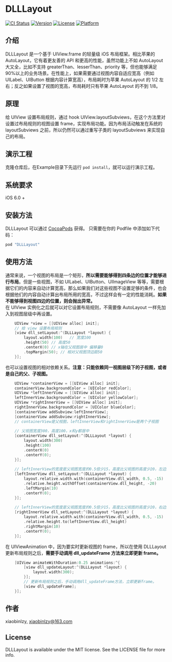 # DLLLayout

[![CI Status](http://img.shields.io/travis/xiaobinlzy/DLLLayout.svg?style=flat)](https://travis-ci.org/xiaobinlzy/DLLLayout)
[![Version](https://img.shields.io/cocoapods/v/DLLLayout.svg?style=flat)](http://cocoapods.org/pods/DLLLayout)
[![License](https://img.shields.io/cocoapods/l/DLLLayout.svg?style=flat)](http://cocoapods.org/pods/DLLLayout)
[![Platform](https://img.shields.io/cocoapods/p/DLLLayout.svg?style=flat)](http://cocoapods.org/pods/DLLLayout)

## 介绍
DLLLayout 是一个基于 UIView.frame 的轻量级 iOS 布局框架。相比苹果的 AutoLayout，它有着更友善的 API 和更高的性能，虽然功能上不如 AutoLayout 大又全，比如不支持 greaterThan、lesserThan、priority 等，但也能够满足90%以上的业务场景。在性能上，如果需要通过视图内容自适应宽高（例如 UILabel、UIButton 根据内容计算宽高），布局耗时为苹果 AutoLayout 的 1/2 左右；反之如果设置了视图的宽高，布局耗时只有苹果 AutoLayout 的不到 1/8。

## 原理
给 UIView 设置布局规则，通过 hook UIView.layoutSubviews，在这个方法里对设置过布局规则的视图设置 frame，实现布局功能。因为布局活动触发在系统的 layoutSubviews 之前，所以仍然可以通过重写子类的 layoutSubviews 来实现自己的布局。

## 演示工程

克隆仓库后，在Example目录下先运行 `pod install`，就可以运行演示工程。

## 系统要求
iOS 6.0 +

## 安装方法

DLLLayout 可以通过 [CocoaPods](http://cocoapods.org) 获得。 只需要在你的 Podfile 中添加如下代码：

```ruby
pod "DLLLayout"
```

## 使用方法
通常来说，一个视图的布局是一个矩形，**所以需要能够得到四条边的位置才能够进行布局**。但是一些视图，不如 UILabel、UIButton、UIImageView 等等，需要根据它们的内容来自动计算宽高，那么如果我们对这些视图不设置足够的条件，也会根据他们的内容自动计算出布局所用的宽高，不过这样会有一定的性能消耗。**如果不能够得到视图四边的位置，则会抛出异常。**
<br/>
在 UIView 实例化之后就可以对它设置布局规则，不需要像 AutoLayout 一样先加入到视图层级中再设置。

```Objective-C
	UIView *view = [[UIView alloc] init];
	// 给 view 设置布局规则
	[view dll_setLayout:^(DLLLayout *layout) {
		layout.width(100)	// 宽度100
		.height(50)	// 高度50
		.centerX(0)	// x轴在父视图居中 偏移量0
		.topMargin(50);	// 相对父视图顶边距50
	}];
```

也可以设置视图的相对依赖关系。**注意：只能依赖同一视图层级下的子视图，或者是自己的父、子视图。**

```Objective-C
    UIView *containerView = [[UIView alloc] init];
    containerView.backgroundColor = [UIColor redColor];
    UIView *leftInnerView = [[UIView alloc] init];
    leftInnerView.backgroundColor = [UIColor yellowColor];
    UIView *rightInnerView = [[UIView alloc] init];
    rightInnerView.backgroundColor = [UIColor blueColor];
    [containerView addSubview:leftInnerView];
    [containerView addSubview:rightInnerView];
    // containerView是父视图，leftInnerView和rightInnerView是两个子视图
    
    // 父视图宽度300，高度100，x和y都居中
    [containerView dll_setLayout:^(DLLLayout *layout) {
        layout.width(300)
        .height(100)
        .centerX(0)
        .centerY(0);
    }];
    
    // leftInnerView的宽度是父视图宽度的0.5倍少15，高度比父视图的高度少20，左边距10，y轴居中
    [leftInnerView dll_setLayout:^(DLLLayout *layout) {
        layout.relative.width.with(containerView.dll_width, 0.5, -15)
        .relative.height.withOffset(containerView.dll_height, -20)
        .leftMargin(10)
        .centerY(0);
    }];
    
    // leftInnerView的宽度是父视图宽度的0.5倍少15，高度比父视图的高度少20，右边距10，y轴居中
    [rightInnerView dll_setLayout:^(DLLLayout *layout) {
        layout.relative.width.with(containerView.dll_width, 0.5, -15)
        .relative.height.to(leftInnerView.dll_height)
        .rightMargin(10)
        .centerY(0);
    }];
```

在 UIViewAnimation 中，因为要实时更新视图的 frame，所以在使用 DLLLayout 更新布局规则之后，**需要手动调用 dll_updateFrame 方法来立即更新 frame。**

```Objective-C
    [UIView animateWithDuration:0.25 animations:^{
        [view dll_updateLayout:^(DLLLayout *layout) {
            layout.width(300);
        }];
        // 更新布局规则之后，手动调用dll_updateFrame方法，立即更新frame。
        [view dll_updateFrame];
    }];
```

## 作者

xiaobinlzy, xiaobinlzy@163.com

## License

DLLLayout is available under the MIT license. See the LICENSE file for more info.

